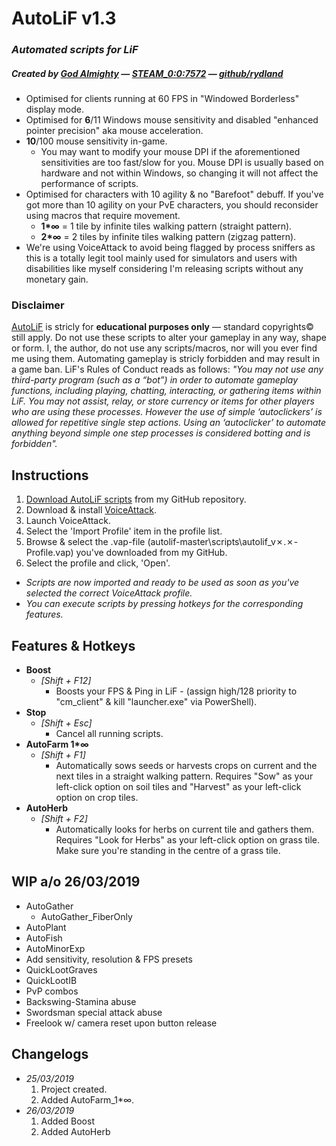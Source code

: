 # AutoLiF  v1.3
### _*Automated scripts for LiF*_ 
##### _*Created by [God Almighty](https://i.kym-cdn.com/photos/images/original/001/171/120/b2d.jpg) — [STEAM_0:0:7572](https://steamcommunity.com/id/mcbenis/) — [github/rydland](https://github.com/rydland)*_
* Optimised for clients running at 60 FPS in "Windowed Borderless" display mode.
* Optimised for __6__/11 Windows mouse sensitivity and disabled "enhanced pointer precision" aka mouse acceleration.
* __10__/100 mouse sensitivity in-game.
  * You may want to modify your mouse DPI if the aforementioned sensitivities are too fast/slow for you. Mouse DPI is usually based on hardware and not within Windows, so changing it will not affect the performance of scripts.
* Optimised for characters with 10 agility & no "Barefoot" debuff. If you've got more than 10 agility on your PvE characters, you should reconsider using macros that require movement.
  * __1*∞__ = 1 tile by infinite tiles walking pattern (straight pattern).
  * __2*∞__ = 2 tiles by infinite tiles walking pattern (zigzag pattern).
* We're using VoiceAttack to avoid being flagged by process sniffers as this is a totally legit tool mainly used for simulators and users with disabilities like myself considering I'm releasing scripts without any monetary gain.
### Disclaimer
[AutoLiF](https://github.com/rydland/autolif) is stricly for __educational purposes only__ — standard copyrights© still apply.
Do not use these scripts to alter your gameplay in any way, shape or form. I, the author, do not use any scripts/macros, nor will you ever find me using them. Automating gameplay is stricly forbidden and may result in a game ban. LiF's Rules of Conduct reads as follows: _"You may not use any third-party program (such as a “bot”) in order to automate gameplay functions, including playing, chatting, interacting, or gathering items within LiF. You may not assist, relay, or store currency or items for other players who are using these processes. However the use of simple ‘autoclickers’ is allowed for repetitive single step actions. Using an ‘autoclicker’ to automate anything beyond simple one step processes is considered botting and is forbidden"._
## Instructions
1. [Download AutoLiF scripts](https://github.com/rydland/autolif/archive/master.zip) from my GitHub repository.
2. Download & install [VoiceAttack](https://voiceattack.com/Default.aspx#download-1).
3. Launch VoiceAttack.
4. Select the 'Import Profile' item in the profile list.
5. Browse & select the .vap-file (autolif-master\scripts\autolif_v✗.✗-Profile.vap) you've downloaded from my GitHub.
6. Select the profile and click, 'Open'.
* _Scripts are now imported and ready to be used as soon as you've selected the correct VoiceAttack profile._
* _You can execute scripts by pressing hotkeys for the corresponding features._
## Features & Hotkeys
* __Boost__
  * _[Shift + F12]_
    * Boosts your FPS & Ping in LiF - (assign high/128 priority to "cm_client" & kill "launcher.exe" via PowerShell).
* __Stop__
  * _[Shift + Esc]_
    * Cancel all running scripts.
* __AutoFarm 1*∞__
  * _[Shift + F1]_
    * Automatically sows seeds or harvests crops on current and the next tiles in a straight walking pattern. Requires "Sow" as your left-click option on soil tiles and "Harvest" as your left-click option on crop tiles.
* __AutoHerb__
  * _[Shift + F2]_
    * Automatically looks for herbs on current tile and gathers them. Requires "Look for Herbs" as your left-click option on grass tile. Make sure you're standing in the centre of a grass tile.
## WIP a/o 26/03/2019
* AutoGather
  * AutoGather_FiberOnly
* AutoPlant
* AutoFish
* AutoMinorExp
* Add sensitivity, resolution & FPS presets
* QuickLootGraves
* QuickLootIB
* PvP combos
* Backswing-Stamina abuse
* Swordsman special attack abuse
* Freelook w/ camera reset upon button release
## Changelogs
* _25/03/2019_
  1. Project created.
  2. Added AutoFarm_1*∞.
* _26/03/2019_
  1. Added Boost
  2. Added AutoHerb


